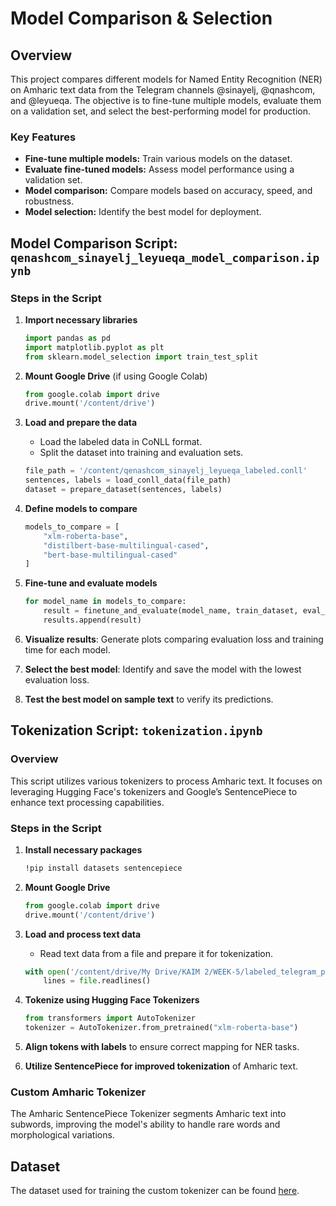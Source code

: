 # Model Comparison & Selection

## Overview
This project compares different models for Named Entity Recognition (NER) on Amharic text data from the Telegram channels @sinayelj, @qnashcom, and @leyueqa. The objective is to fine-tune multiple models, evaluate them on a validation set, and select the best-performing model for production.

### Key Features
- **Fine-tune multiple models:** Train various models on the dataset.
- **Evaluate fine-tuned models:** Assess model performance using a validation set.
- **Model comparison:** Compare models based on accuracy, speed, and robustness.
- **Model selection:** Identify the best model for deployment.

## Model Comparison Script: `qenashcom_sinayelj_leyueqa_model_comparison.ipynb`

### Steps in the Script
1. **Import necessary libraries**
    ```python
    import pandas as pd
    import matplotlib.pyplot as plt
    from sklearn.model_selection import train_test_split
    ```

2. **Mount Google Drive** (if using Google Colab)
    ```python
    from google.colab import drive
    drive.mount('/content/drive')
    ```

3. **Load and prepare the data**
    - Load the labeled data in CoNLL format.
    - Split the dataset into training and evaluation sets.
    ```python
    file_path = '/content/qenashcom_sinayelj_leyueqa_labeled.conll'
    sentences, labels = load_conll_data(file_path)
    dataset = prepare_dataset(sentences, labels)
    ```

4. **Define models to compare**
    ```python
    models_to_compare = [
        "xlm-roberta-base",
        "distilbert-base-multilingual-cased",
        "bert-base-multilingual-cased"
    ]
    ```

5. **Fine-tune and evaluate models**
    ```python
    for model_name in models_to_compare:
        result = finetune_and_evaluate(model_name, train_dataset, eval_dataset, label_list, label2id, id2label)
        results.append(result)
    ```

6. **Visualize results**: Generate plots comparing evaluation loss and training time for each model.

7. **Select the best model**: Identify and save the model with the lowest evaluation loss.
   
8. **Test the best model on sample text** to verify its predictions.

## Tokenization Script: `tokenization.ipynb`

### Overview
This script utilizes various tokenizers to process Amharic text. It focuses on leveraging Hugging Face's tokenizers and Google’s SentencePiece to enhance text processing capabilities.

### Steps in the Script
1. **Install necessary packages**
    ```bash
    !pip install datasets sentencepiece
    ```

2. **Mount Google Drive**
    ```python
    from google.colab import drive
    drive.mount('/content/drive')
    ```

3. **Load and process text data**
    - Read text data from a file and prepare it for tokenization.
    ```python
    with open('/content/drive/My Drive/KAIM 2/WEEK-5/labeled_telegram_product_price_location.txt', 'r') as file:
        lines = file.readlines()
    ```

4. **Tokenize using Hugging Face Tokenizers**
    ```python
    from transformers import AutoTokenizer
    tokenizer = AutoTokenizer.from_pretrained("xlm-roberta-base")
    ```

5. **Align tokens with labels** to ensure correct mapping for NER tasks.

6. **Utilize SentencePiece for improved tokenization** of Amharic text.

### Custom Amharic Tokenizer
The Amharic SentencePiece Tokenizer segments Amharic text into subwords, improving the model's ability to handle rare words and morphological variations.

## Dataset
The dataset used for training the custom tokenizer can be found [here](https://huggingface.co/datasets/israel/Amharic-News-Text-classification-Dataset?row=23).
